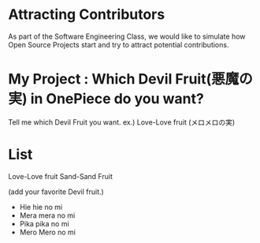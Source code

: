 # Attracting Contributors
As part of the Software Engineering Class, we would like to simulate how Open Source Projects start and try to attract potential contributions.

# My Project : Which Devil Fruit(悪魔の実) in OnePiece do you want?
Tell me which Devil Fruit you want. ex.) Love-Love fruit (メロメロの実)

# List
Love-Love fruit
Sand-Sand Fruit

(add your favorite Devil fruit.)
- Hie hie no mi
- Mera mera no mi
- Pika pika no mi
- Mero Mero no mi
